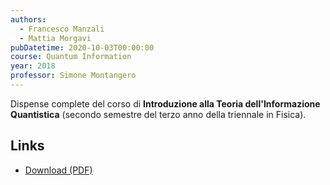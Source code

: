 ```yaml
---
authors:
  - Francesco Manzali
  - Mattia Morgavi
pubDatetime: 2020-10-03T00:00:00
course: Quantum Information
year: 2018
professor: Simone Montangero
---
```


Dispense complete del corso di **Introduzione alla Teoria dell'Informazione Quantistica** (secondo semestre del terzo anno della triennale in Fisica).

## Links

- [Download (PDF)](/public/notes/InfoQuant_2018.pdf)
